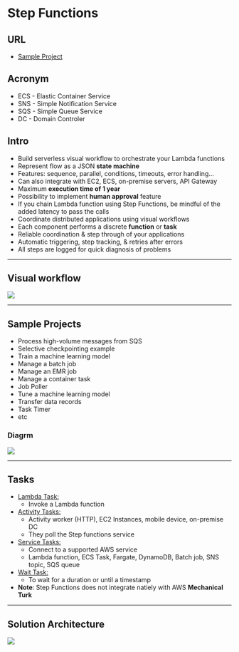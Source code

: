 # Step Functions

## URL
* [Sample Project](https://ca-central-1.console.aws.amazon.com/states/home?region=ca-central-1#/sampleProjects)

## Acronym
* ECS - Elastic Container Service
* SNS - Simple Notification Service
* SQS - Simple Queue Service
* DC - Domain Controler

## Intro
* Build serverless visual workflow to orchestrate your Lambda functions
* Represent flow as a JSON **state machine**
* Features: sequence, parallel, conditions, timeouts, error handling...
* Can also integrate with EC2, ECS, on-premise servers, API Gateway
* Maximum **execution time of 1 year**
* Possibility to implement **human approval** feature
* If you chain Lambda function using Step Functions, be mindful of the added latency to pass the calls
* Coordinate distributed applications using visual workflows
* Each component performs a discrete **function** or **task**
* Reliable coordination & step through of your applications
* Automatic triggering, step tracking, & retries after errors
* All steps are logged for quick diagnosis of problems

---

## Visual workflow 
[<img src="https://i.imgur.com/dWhQ7oJ.png">](https://i.imgur.com/dWhQ7oJ.png)

---

## Sample Projects
* Process high-volume messages from SQS
* Selective checkpointing example
* Train a machine learning model
* Manage a batch job
* Manage an EMR job
* Manage a container task
* Job Poller
* Tune a machine learning model
* Transfer data records
* Task Timer
* etc

### Diagrm
[<img src="https://i.imgur.com/hApvUMv.png">](https://i.imgur.com/hApvUMv.png)

---

## Tasks
* <ins>Lambda Task:</ins>
  * Invoke a Lambda function
* <ins>Activity Tasks:</ins>
  * Activity worker (HTTP), EC2 Instances, mobile device, on-premise DC
  * They poll the Step functions service
* <ins>Service Tasks:</ins>
  * Connect to a supported AWS service
  * Lambda function, ECS Task, Fargate, DynamoDB, Batch job, SNS topic, SQS queue
* <ins>Wait Task:</ins>
  * To wait for a duration or until a timestamp
* **Note**: Step Functions does not integrate natiely with AWS **Mechanical Turk**

---

## Solution Architecture
[<img src="https://i.imgur.com/zcdaUr4.png">](https://i.imgur.com/zcdaUr4.png)
